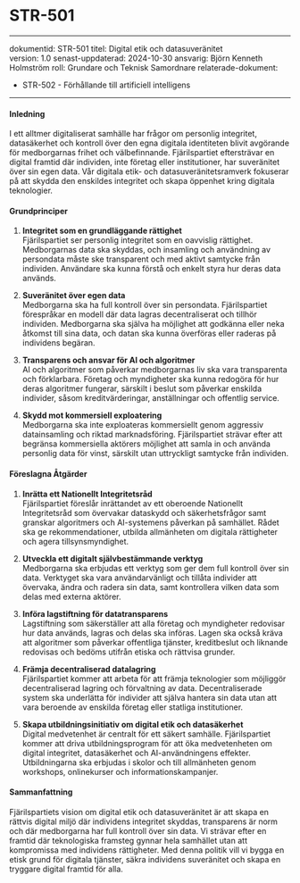# STR-501
---
dokumentid: STR-501
titel: Digital etik och datasuveränitet  
version: 1.0
senast-uppdaterad: 2024-10-30
ansvarig: Björn Kenneth Holmström
roll: Grundare och Teknisk Samordnare
relaterade-dokument:
  - STR-502 - Förhållande till artificiell intelligens
---

#### Inledning
I ett alltmer digitaliserat samhälle har frågor om personlig integritet, datasäkerhet och kontroll över den egna digitala identiteten blivit avgörande för medborgarnas frihet och välbefinnande. Fjärilspartiet eftersträvar en digital framtid där individen, inte företag eller institutioner, har suveränitet över sin egen data. Vår digitala etik- och datasuveränitetsramverk fokuserar på att skydda den enskildes integritet och skapa öppenhet kring digitala teknologier.

#### Grundprinciper

1. **Integritet som en grundläggande rättighet**  
   Fjärilspartiet ser personlig integritet som en oavvislig rättighet. Medborgarnas data ska skyddas, och insamling och användning av persondata måste ske transparent och med aktivt samtycke från individen. Användare ska kunna förstå och enkelt styra hur deras data används.

2. **Suveränitet över egen data**  
   Medborgarna ska ha full kontroll över sin persondata. Fjärilspartiet förespråkar en modell där data lagras decentraliserat och tillhör individen. Medborgarna ska själva ha möjlighet att godkänna eller neka åtkomst till sina data, och datan ska kunna överföras eller raderas på individens begäran.

3. **Transparens och ansvar för AI och algoritmer**  
   AI och algoritmer som påverkar medborgarnas liv ska vara transparenta och förklarbara. Företag och myndigheter ska kunna redogöra för hur deras algoritmer fungerar, särskilt i beslut som påverkar enskilda individer, såsom kreditvärderingar, anställningar och offentlig service.

4. **Skydd mot kommersiell exploatering**  
   Medborgarna ska inte exploateras kommersiellt genom aggressiv datainsamling och riktad marknadsföring. Fjärilspartiet strävar efter att begränsa kommersiella aktörers möjlighet att samla in och använda personlig data för vinst, särskilt utan uttryckligt samtycke från individen.

#### Föreslagna Åtgärder

1. **Inrätta ett Nationellt Integritetsråd**  
   Fjärilspartiet föreslår inrättandet av ett oberoende Nationellt Integritetsråd som övervakar dataskydd och säkerhetsfrågor samt granskar algoritmers och AI-systemens påverkan på samhället. Rådet ska ge rekommendationer, utbilda allmänheten om digitala rättigheter och agera tillsynsmyndighet.

2. **Utveckla ett digitalt självbestämmande verktyg**  
   Medborgarna ska erbjudas ett verktyg som ger dem full kontroll över sin data. Verktyget ska vara användarvänligt och tillåta individer att övervaka, ändra och radera sin data, samt kontrollera vilken data som delas med externa aktörer.

3. **Införa lagstiftning för datatransparens**  
   Lagstiftning som säkerställer att alla företag och myndigheter redovisar hur data används, lagras och delas ska införas. Lagen ska också kräva att algoritmer som påverkar offentliga tjänster, kreditbeslut och liknande redovisas och bedöms utifrån etiska och rättvisa grunder.

4. **Främja decentraliserad datalagring**  
   Fjärilspartiet kommer att arbeta för att främja teknologier som möjliggör decentraliserad lagring och förvaltning av data. Decentraliserade system ska underlätta för individer att själva hantera sin data utan att vara beroende av enskilda företag eller statliga institutioner.

5. **Skapa utbildningsinitiativ om digital etik och datasäkerhet**  
   Digital medvetenhet är centralt för ett säkert samhälle. Fjärilspartiet kommer att driva utbildningsprogram för att öka medvetenheten om digital integritet, datasäkerhet och AI-användningens effekter. Utbildningarna ska erbjudas i skolor och till allmänheten genom workshops, onlinekurser och informationskampanjer.

#### Sammanfattning

Fjärilspartiets vision om digital etik och datasuveränitet är att skapa en rättvis digital miljö där individens integritet skyddas, transparens är norm och där medborgarna har full kontroll över sin data. Vi strävar efter en framtid där teknologiska framsteg gynnar hela samhället utan att kompromissa med individens rättigheter. Med denna politik vill vi bygga en etisk grund för digitala tjänster, säkra individens suveränitet och skapa en tryggare digital framtid för alla.

